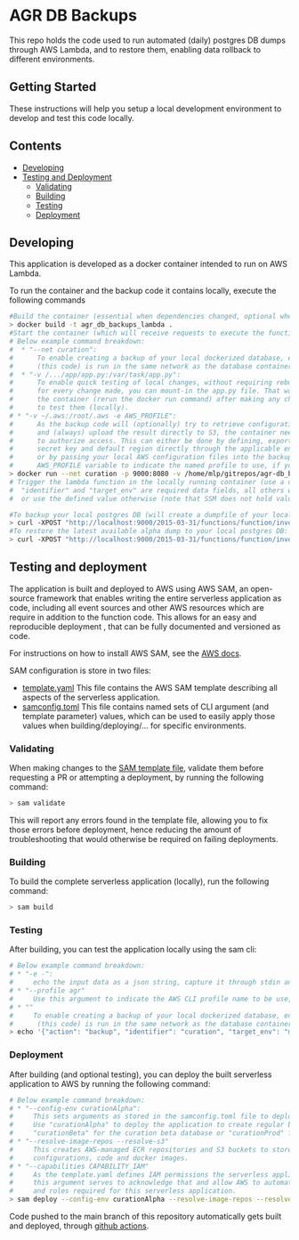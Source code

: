 # AGR DB Backups

This repo holds the code used to run automated (daily) postgres DB dumps through AWS Lambda,
and to restore them, enabling data rollback to different environments.

## Getting Started

These instructions will help you setup a local development environment to develop and test this code locally.

## Contents

-  [Developing](#developing)
-  [Testing and Deployment](#testing-and-deployment)
   *  [Validating](#validating)
   *  [Building](#building)
   *  [Testing](#testing)
   *  [Deployment](#deployment)

## Developing
This application is developed as a docker container intended to run on AWS Lambda.

To run the container and the backup code it contains locally, execute the following commands
```bash
#Build the container (essential when dependencies changed, optional when only app.py changes were made.)
> docker build -t agr_db_backups_lambda .
#Start the container (which will receive requests to execute the function)
# Below example command breakdown:
#  * "--net curation":
#      To enable creating a backup of your local dockerized database, ensure the backup container
#      (this code) is run in the same network as the database container (here "curation").
#  * "-v /.../app/app.py:/var/task/app.py":
#      To enable quick testing of local changes, without requiring rebuilding the container
#      for every change made, you can mount-in the app.py file. That way you only need to restart
#      the container (rerun the docker run command) after making any changes to the file to be able
#      to test them (locally).
# * "-v ~/.aws:/root/.aws -e AWS_PROFILE":
#      As the backup code will (optionally) try to retrieve configuration settings from AWS SSM,
#      and (always) upload the result directly to S3, the container needs to be aware of valid AWS credentials
#      to authorize access. This can either be done by defining, exporting and passing on the AWS access key,
#      secret key and default region directly through the applicable environment variables (see https://docs.aws.amazon.com/cli/latest/userguide/cli-configure-envvars.html),
#      or by passing your local AWS configuration files into the backup container, optionally accompanied by the
#      AWS_PROFILE variable to indicate the named profile to use, if your agr profile does not have the "default" name.
> docker run --net curation -p 9000:8080 -v /home/mlp/gitrepos/agr-db_backups/app/app.py:/var/task/app.py -v ~/.aws:/root/.aws -e AWS_PROFILE agr_db_backups_lambda
# Trigger the lambda function in the locally running container (use a different terminal session)
#  "identifier" and "target_env" are required data fields, all others will be retrieved from SSM when left undefined,
#  or use the defined value otherwise (note that SSM does not hold values for local dev env operations/testing).

#To backup your local postgres DB (will create a dumpfile of your local DB in S3):
> curl -XPOST "http://localhost:9000/2015-03-31/functions/function/invocations" -d '{"action": "backup", "identifier": "curation", "target_env": "mluypaert-dev", "db_name": "curation", "db_user": "postgres", "db_password": "...", "db_host": "postgres", "s3_bucket": "agr-db-backups"}'
#To restore the latest available alpha dump to your local postgres DB:
> curl -XPOST "http://localhost:9000/2015-03-31/functions/function/invocations" -d '{"action": "restore", "identifier": "curation", "src_env": "alpha", "target_env": "mluypaert-dev", "db_name": "curation", "db_user": "postgres", "db_password": "...", "db_host": "postgres"}'
```

## Testing and deployment
The application is built and deployed to AWS using AWS SAM, an open-source framework that enables
writing the entire serverless application as code, including all event sources and other AWS resources
which are require in addition to the function code. This allows for an easy and reproducible deployment
, that can be fully documented and versioned as code.

For instructions on how to install AWS SAM, see the [AWS docs](https://docs.aws.amazon.com/serverless-application-model/latest/developerguide/serverless-sam-cli-install.html).

SAM configuration is store in two files:
 * [template.yaml](template.yaml)
    This file contains the AWS SAM template describing all aspects of the serverless application.
 * [samconfig.toml](samconfig.toml)
    This file contains named sets of CLI argument (and template parameter) values,
    which can be used to easily apply those values when building/deploying/... for specific environments.

### Validating
When making changes to the [SAM template file](template.yaml), validate them before requesting a PR
or attempting a deployment, by running the following command:
```bash
> sam validate
```
This will report any errors found in the template file, allowing you to fix those errors before deployment,
hence reducing the amount of troubleshooting that would otherwise be required on failing deployments.

### Building
To build the complete serverless application (locally), run the following command:
```bash
> sam build
```

### Testing
After building, you can test the application locally using the sam cli:
```bash
# Below example command breakdown:
# * "-e -":
#     echo the input data as a json string, capture it through stdin and pass it on to the function
# * "--profile agr"
#     Use this argument to indicate the AWS CLI profile name to be use, if it is not named "default" (otherwise ommit this argument).
# * ""
#     To enable creating a backup of your local dockerized database, ensure the lambda container
#      (this code) is run in the same network as the database container (here "curation").
> echo '{"action": "backup", "identifier": "curation", "target_env": "mluypaert-dev", "db_name": "curation", "db_user": "postgres", "db_password": "...", "db_host": "postgres", "s3_bucket": "agr-db-backups"}' | sam local invoke "agrDbBackups" --event - --profile agr --docker-network curation
```

### Deployment
After building (and optional testing), you can deploy the built
serverless application to AWS by running the following command:
```bash
# Below example command breakdown:
# * "--config-env curationAlpha":
#     This sets arguments as stored in the samconfig.toml file to deploy a specific environment.
#     Use "curationAlpha" to deploy the application to create regular backups from the curation alpha database,
#     "curationBeta" for the curation beta database or "curationProd" for the curation production database.
# * "--resolve-image-repos --resolve-s3"
#     This creates AWS-managed ECR repositories and S3 buckets to store the serverless application's
#     configurations, code and docker images.
# * "--capabilities CAPABILITY_IAM"
#     As the template.yaml defines IAM permissions the serverless application needs to function correctly,
#     this argument serves to acknowledge that and allow AWS to automatically create the necessary IAM policies
#     and roles required for this serverless application.
> sam deploy --config-env curationAlpha --resolve-image-repos --resolve-s3 --capabilities CAPABILITY_IAM
```
Code pushed to the main branch of this repository automatically gets built and deployed, through [github actions](./.github/workflows/main-build-and-deploy.yml).
